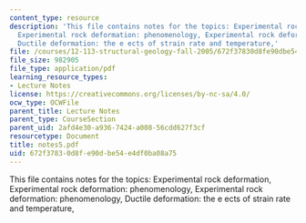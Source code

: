 ```yaml
---
content_type: resource
description: 'This file contains notes for the topics: Experimental rock deformation,
  Experimental rock deformation: phenomenology, Experimental rock deformation: phenomenology,
  Ductile deformation: the e ects of strain rate and temperature,'
file: /courses/12-113-structural-geology-fall-2005/672f37830d8fe90dbe54e4df0ba08a75_notes5.pdf
file_size: 982905
file_type: application/pdf
learning_resource_types:
- Lecture Notes
license: https://creativecommons.org/licenses/by-nc-sa/4.0/
ocw_type: OCWFile
parent_title: Lecture Notes
parent_type: CourseSection
parent_uid: 2afd4e30-a936-7424-a008-56cdd627f3cf
resourcetype: Document
title: notes5.pdf
uid: 672f3783-0d8f-e90d-be54-e4df0ba08a75
---
```

This file contains notes for the topics: Experimental rock deformation, Experimental rock deformation: phenomenology, Experimental rock deformation: phenomenology, Ductile deformation: the e ects of strain rate and temperature,